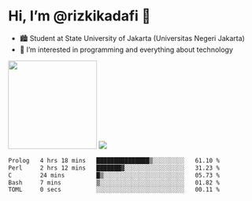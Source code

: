 # Hi, I’m @rizkikadafi 👋
- 🏙 Student at State University of Jakarta (Universitas Negeri Jakarta)
- 👀 I’m interested in programming and everything about technology
<img height="180em" src="https://github-readme-stats.vercel.app/api?username=rizkikadafi&show_icons=true&hide_border=true&&count_private=true&include_all_commits=true" />
<img src="https://github-readme-stats.vercel.app/api/top-langs/?username=rizkikadafi&show_icons=true&hide_border=true&&count_private=true&include_all_commits=true" />

<!--START_SECTION:waka-->

```txt
Prolog   4 hrs 18 mins   ███████████████▒░░░░░░░░░   61.10 %
Perl     2 hrs 12 mins   ███████▓░░░░░░░░░░░░░░░░░   31.23 %
C        24 mins         █▒░░░░░░░░░░░░░░░░░░░░░░░   05.73 %
Bash     7 mins          ▒░░░░░░░░░░░░░░░░░░░░░░░░   01.82 %
TOML     0 secs          ░░░░░░░░░░░░░░░░░░░░░░░░░   00.11 %
```

<!--END_SECTION:waka-->

<!---
rizkikadafi/rizkikadafi is a ✨ special ✨ repository because its `README.md` (this file) appears on your GitHub profile.
You can click the Preview link to take a look at your changes.
--->
